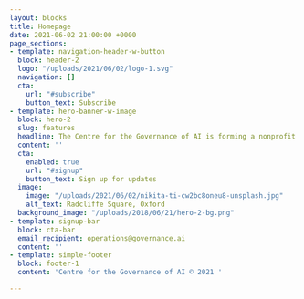 ```yaml
---
layout: blocks
title: Homepage
date: 2021-06-02 21:00:00 +0000
page_sections:
- template: navigation-header-w-button
  block: header-2
  logo: "/uploads/2021/06/02/logo-1.svg"
  navigation: []
  cta:
    url: "#subscribe"
    button_text: Subscribe
- template: hero-banner-w-image
  block: hero-2
  slug: features
  headline: The Centre for the Governance of AI is forming a nonprofit
  content: ''
  cta:
    enabled: true
    url: "#signup"
    button_text: Sign up for updates
  image:
    image: "/uploads/2021/06/02/nikita-ti-cw2bc8oneu8-unsplash.jpg"
    alt_text: Radcliffe Square, Oxford
  background_image: "/uploads/2018/06/21/hero-2-bg.png"
- template: signup-bar
  block: cta-bar
  email_recipient: operations@governance.ai
  content: ''
- template: simple-footer
  block: footer-1
  content: 'Centre for the Governance of AI © 2021 '

---
```

